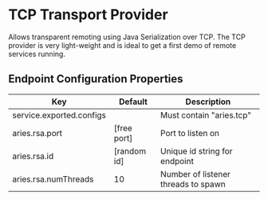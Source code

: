 # TCP Transport Provider

Allows transparent remoting using Java Serialization over TCP.
The TCP provider is very light-weight and
is ideal to get a first demo of remote services running.

## Endpoint Configuration Properties

| Key                      | Default     | Description                         |
|--------------------------|-------------|-------------------------------------|
| service.exported.configs |             | Must contain "aries.tcp"            |
| aries.rsa.port           | [free port] | Port to listen on                   |
| aries.rsa.id             | [random id] | Unique id string for endpoint       |
| aries.rsa.numThreads     | 10          | Number of listener threads to spawn |
